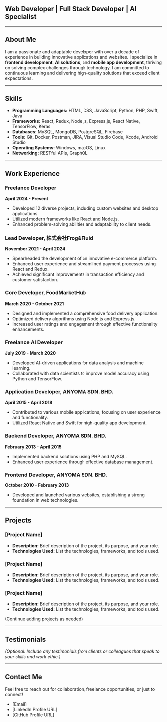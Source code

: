 ## Web Developer | Full Stack Developer | AI Specialist

---

## About Me

I am a passionate and adaptable developer with over a decade of experience in building innovative applications and websites. I specialize in **frontend development**, **AI solutions**, and **mobile app development**, thriving on solving complex challenges through technology. I am committed to continuous learning and delivering high-quality solutions that exceed client expectations.

---

## Skills

- **Programming Languages:** HTML, CSS, JavaScript, Python, PHP, Swift, Java
- **Frameworks:** React, Redux, Node.js, Express.js, React Native, TensorFlow, Keras
- **Databases:** MySQL, MongoDB, PostgreSQL, Firebase
- **Tools:** Git, Docker, Postman, JIRA, Visual Studio Code, Xcode, Android Studio
- **Operating Systems:** Windows, macOS, Linux
- **Networking:** RESTful APIs, GraphQL

---

## Work Experience

### Freelance Developer
**April 2024 - Present**  
- Developed 12 diverse projects, including custom websites and desktop applications.
- Utilized modern frameworks like React and Node.js.
- Enhanced problem-solving abilities and adaptability to client needs.

### Lead Developer, 株式会社Frog&Fluid
**November 2021 - April 2024**  
- Spearheaded the development of an innovative e-commerce platform.
- Enhanced user experience and streamlined payment processes using React and Redux.
- Achieved significant improvements in transaction efficiency and customer satisfaction.

### Core Developer, FoodMarketHub
**March 2020 - October 2021**  
- Designed and implemented a comprehensive food delivery application.
- Optimized delivery algorithms using Node.js and Express.js.
- Increased user ratings and engagement through effective functionality enhancements.

### Freelance AI Developer
**July 2019 - March 2020**  
- Developed AI-driven applications for data analysis and machine learning.
- Collaborated with data scientists to improve model accuracy using Python and TensorFlow.

### Application Developer, ANYOMA SDN. BHD.
**April 2015 - April 2018**  
- Contributed to various mobile applications, focusing on user experience and functionality.
- Utilized React Native and Swift for high-quality app development.

### Backend Developer, ANYOMA SDN. BHD.
**February 2013 - April 2015**  
- Implemented backend solutions using PHP and MySQL.
- Enhanced user experience through effective database management.

### Frontend Developer, ANYOMA SDN. BHD.
**October 2010 - February 2013**  
- Developed and launched various websites, establishing a strong foundation in web technologies.

---

## Projects

### [Project Name]
- **Description:** Brief description of the project, its purpose, and your role.
- **Technologies Used:** List the technologies, frameworks, and tools used.
<!-- - **Link:** [GitHub Repository URL or Live Demo URL] -->

### [Project Name]
- **Description:** Brief description of the project, its purpose, and your role.
- **Technologies Used:** List the technologies, frameworks, and tools used.
<!-- - **Link:** [GitHub Repository URL or Live Demo URL] -->

### [Project Name]
- **Description:** Brief description of the project, its purpose, and your role.
- **Technologies Used:** List the technologies, frameworks, and tools used.
<!-- - **Link:** [GitHub Repository URL or Live Demo URL] -->

(Continue adding projects as needed)

---

## Testimonials
*(Optional: Include any testimonials from clients or colleagues that speak to your skills and work ethic.)*

---

## Contact Me

Feel free to reach out for collaboration, freelance opportunities, or just to connect!

- [Email]  
- [LinkedIn Profile URL]  
- [GitHub Profile URL]
